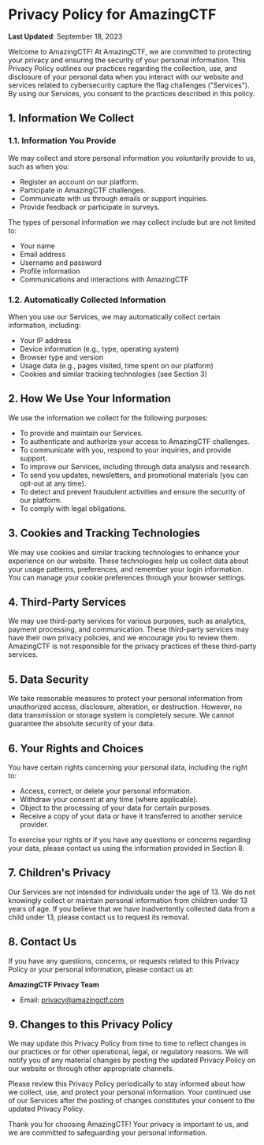 # Privacy Policy for AmazingCTF
**Last Updated**: September 18, 2023

Welcome to AmazingCTF! At AmazingCTF, we are committed to protecting your privacy and ensuring the security of your personal information. This Privacy Policy outlines our practices regarding the collection, use, and disclosure of your personal data when you interact with our website and services related to cybersecurity capture the flag challenges ("Services"). By using our Services, you consent to the practices described in this policy.

## 1. Information We Collect

### 1.1. Information You Provide
We may collect and store personal information you voluntarily provide to us, such as when you:

- Register an account on our platform.
- Participate in AmazingCTF challenges.
- Communicate with us through emails or support inquiries.
- Provide feedback or participate in surveys.

The types of personal information we may collect include but are not limited to:

- Your name
- Email address
- Username and password
- Profile information
- Communications and interactions with AmazingCTF

### 1.2. Automatically Collected Information
When you use our Services, we may automatically collect certain information, including:

- Your IP address
- Device information (e.g., type, operating system)
- Browser type and version
- Usage data (e.g., pages visited, time spent on our platform)
- Cookies and similar tracking technologies (see Section 3)

## 2. How We Use Your Information
We use the information we collect for the following purposes:

- To provide and maintain our Services.
- To authenticate and authorize your access to AmazingCTF challenges.
- To communicate with you, respond to your inquiries, and provide support.
- To improve our Services, including through data analysis and research.
- To send you updates, newsletters, and promotional materials (you can opt-out at any time).
- To detect and prevent fraudulent activities and ensure the security of our platform.
- To comply with legal obligations.

## 3. Cookies and Tracking Technologies
We may use cookies and similar tracking technologies to enhance your experience on our website. These technologies help us collect data about your usage patterns, preferences, and remember your login information. You can manage your cookie preferences through your browser settings.

## 4. Third-Party Services
We may use third-party services for various purposes, such as analytics, payment processing, and communication. These third-party services may have their own privacy policies, and we encourage you to review them. AmazingCTF is not responsible for the privacy practices of these third-party services.

## 5. Data Security
We take reasonable measures to protect your personal information from unauthorized access, disclosure, alteration, or destruction. However, no data transmission or storage system is completely secure. We cannot guarantee the absolute security of your data.

## 6. Your Rights and Choices
You have certain rights concerning your personal data, including the right to:

- Access, correct, or delete your personal information.
- Withdraw your consent at any time (where applicable).
- Object to the processing of your data for certain purposes.
- Receive a copy of your data or have it transferred to another service provider.

To exercise your rights or if you have any questions or concerns regarding your data, please contact us using the information provided in Section 8.

## 7. Children's Privacy
Our Services are not intended for individuals under the age of 13. We do not knowingly collect or maintain personal information from children under 13 years of age. If you believe that we have inadvertently collected data from a child under 13, please contact us to request its removal.

## 8. Contact Us
If you have any questions, concerns, or requests related to this Privacy Policy or your personal information, please contact us at:

**AmazingCTF Privacy Team**
- Email: privacy@amazingctf.com

## 9. Changes to this Privacy Policy
We may update this Privacy Policy from time to time to reflect changes in our practices or for other operational, legal, or regulatory reasons. We will notify you of any material changes by posting the updated Privacy Policy on our website or through other appropriate channels.

Please review this Privacy Policy periodically to stay informed about how we collect, use, and protect your personal information. Your continued use of our Services after the posting of changes constitutes your consent to the updated Privacy Policy.

Thank you for choosing AmazingCTF! Your privacy is important to us, and we are committed to safeguarding your personal information.
